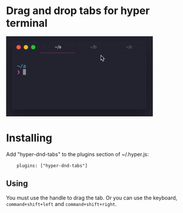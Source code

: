 # Drag and drop tabs for hyper terminal

<img src="./doc/demo.gif"/>

# Installing

Add "hyper-dnd-tabs" to the plugins section of ~/.hyper.js:

```
    plugins: ["hyper-dnd-tabs"]
```

## Using

You must use the handle to drag the tab. Or you can use the keyboard, `command+shift+left`
and `command+shift+right`.
